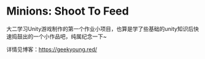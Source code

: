 # Minions: Shoot To Feed

大二学习Unity游戏制作的第一个作业小项目，也算是学了些基础的unity知识后快速捣鼓出的一个小作品吧，纯属纪念一下~

详情见博客：https://geekyoung.red/


